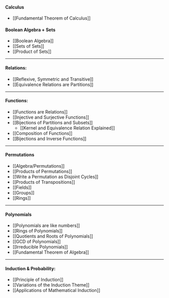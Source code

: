 #### Calculus
- [[Fundamental Theorem of Calculus]]

#### Boolean Algebra + Sets
- [[Boolean Algebra]]
- [[Sets of Sets]]
- [[Product of Sets]]
___
#### Relations:
- [[Reflexive, Symmetric and Transitive]]
- [[Equivalence Relations are Partitions]]

___
#### Functions:
- [[Functions are Relations]]
- [[Injective and Surjective Functions]]
- [[Bijections of Partitions and Subsets]]
	- [[Kernel and Equivalence Relation Explained]]
- [[Composition of Functions]]
- [[Bijections and Inverse Functions]]
___
#### Permutations
- [[Algebra/Permutations]]
- [[Products of Permutations]]
- [[Write a Permutation as Disjoint Cycles]]
- [[Products of Transpositions]]
- [[Fields]]
- [[Groups]]
- [[Rings]]
___
#### Polynomials
- [[Polynomials are like numbers]]
- [[Rings of Polynomials]]
- [[Quotients and Roots of Polynomials]]
- [[GCD of Polynomials]]
- [[Irreducible Polynomials]]
- [[Fundamental Theorem of Algebra]]
___
#### Induction & Probability:
- [[Principle of Induction]]
- [[Variations of the Induction Theme]]
- [[Applications of Mathematical Induction]]